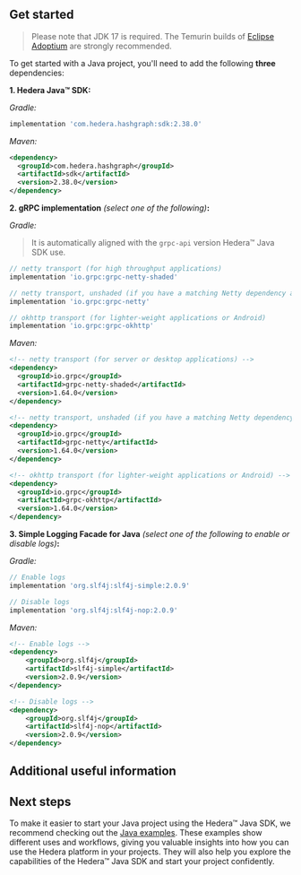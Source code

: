 ## Get started

> Please note that JDK 17 is required. The Temurin builds of [Eclipse Adoptium](https://adoptium.net/) are strongly recommended.

To get started with a Java project, you'll need to add the following **three** dependencies:

**1. Hedera Java™ SDK:**

_Gradle:_
```groovy
implementation 'com.hedera.hashgraph:sdk:2.38.0'
```

_Maven:_
```xml
<dependency>
  <groupId>com.hedera.hashgraph</groupId>
  <artifactId>sdk</artifactId>
  <version>2.38.0</version>
</dependency>
```

**2. gRPC implementation** _(select one of the following)_**:**

_Gradle:_
> It is automatically aligned with the `grpc-api` version Hedera™ Java SDK use.
```groovy
// netty transport (for high throughput applications)
implementation 'io.grpc:grpc-netty-shaded'
```
```groovy
// netty transport, unshaded (if you have a matching Netty dependency already)
implementation 'io.grpc:grpc-netty'
```
```groovy
// okhttp transport (for lighter-weight applications or Android)
implementation 'io.grpc:grpc-okhttp'
```

_Maven:_
```xml
<!-- netty transport (for server or desktop applications) -->
<dependency>
  <groupId>io.grpc</groupId>
  <artifactId>grpc-netty-shaded</artifactId>
  <version>1.64.0</version>
</dependency>
```
```xml
<!-- netty transport, unshaded (if you have a matching Netty dependency already) -->
<dependency>
  <groupId>io.grpc</groupId>
  <artifactId>grpc-netty</artifactId>
  <version>1.64.0</version>
</dependency>
```
```xml
<!-- okhttp transport (for lighter-weight applications or Android) -->
<dependency>
  <groupId>io.grpc</groupId>
  <artifactId>grpc-okhttp</artifactId>
  <version>1.64.0</version>
</dependency>
```

**3. Simple Logging Facade for Java** _(select one of the following to enable or disable logs)_**:**

_Gradle:_
```groovy
// Enable logs
implementation 'org.slf4j:slf4j-simple:2.0.9'
```
```groovy
// Disable logs
implementation 'org.slf4j:slf4j-nop:2.0.9'
```

_Maven:_
```xml
<!-- Enable logs -->
<dependency>
    <groupId>org.slf4j</groupId>
    <artifactId>slf4j-simple</artifactId>
    <version>2.0.9</version>
</dependency>
```
```xml
<!-- Disable logs -->
<dependency>
    <groupId>org.slf4j</groupId>
    <artifactId>slf4j-nop</artifactId>
    <version>2.0.9</version>
</dependency>
```

## Additional useful information
## Next steps
To make it easier to start your Java project using the Hedera™ Java SDK,
we recommend checking out the [Java examples](../../examples/README.md).
These examples show different uses and workflows,
giving you valuable insights into how you can use the Hedera platform in your projects.
They will also help you explore the capabilities of the Hedera™ Java SDK
and start your project confidently.
